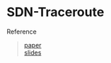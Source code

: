 SDN-Traceroute
==============

Reference    
>	[paper](http://colindixon.com/wp-content/uploads/2012/04/sdn-traceroute-hotsdn-2014-final.pdf/)  
>	[slides](http://conferences.sigcomm.org/sigcomm/2014/doc/slides/209.pdf/)  
